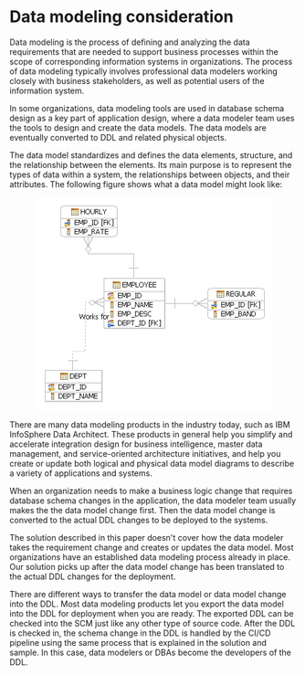 # Data modeling consideration

Data modeling is the process of defining and analyzing the data requirements that are needed to support business processes within the scope of corresponding information systems in organizations. The process of data modeling typically involves professional data modelers working closely with business stakeholders, as well as potential users of the information system.

In some organizations, data modeling tools are used in database schema design as a key part of application design, where a data modeler team uses the tools to design and create the data models. The data models are eventually converted to DDL and related physical objects.

The data model standardizes and defines the data elements, structure, and the relationship between the elements. Its main purpose is to represent the types of data within a system, the relationships between objects, and their attributes. The following figure shows what a data model might look like:

<p align="center">
  <img alt="HR data model diagram" src="images/hr_schema_diagram.gif">
</p>

There are many data modeling products in the industry today, such as IBM InfoSphere Data Architect. These products in general help you simplify and accelerate integration design for business intelligence, master data management, and service-oriented architecture initiatives, and help you create or update both logical and physical data model diagrams to describe a variety of applications and systems. 

When an organization needs to make a business logic change that requires database schema changes in the application, the data modeler team usually makes the the data model change first. Then the data model change is converted to the actual DDL changes to be deployed to the systems.

The solution described in this paper doesn't cover how the data modeler takes the requirement change and creates or updates the data model. Most organizations have an established data modeling process already in place. Our solution picks up after the data model change has been translated to the actual DDL changes for the deployment.

There are different ways to transfer the data model or data model change into the DDL. Most data modeling products let you export the data model into the DDL for deployment when you are ready. The exported DDL can be checked into the SCM just like any other type of source code. After the DDL is checked in, the schema change in the DDL is handled by the CI/CD pipeline using the same process that is explained in the solution and sample. In this case, data modelers or DBAs become the developers of the DDL.
